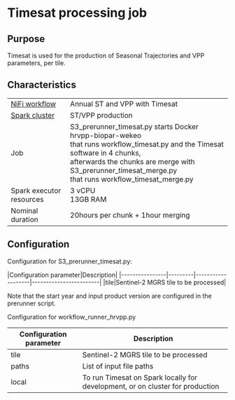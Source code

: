 # Timesat processing job 

## Purpose

Timesat is used for the production of Seasonal Trajectories and VPP parameters, per tile.

## Characteristics

| | |
|-------------|-------------|
|[NiFi workflow](../02_Workflows_in_NIFI/)|Annual ST and VPP with Timesat|
|[Spark cluster](../01_Cloud_deployment/infrastructure/spark_clusters.md)|ST\/VPP production|
|Job          |S3_prerunner_timesat.py starts Docker hrvpp-biopar-wekeo<br>that runs workflow_timesat.py and the Timesat software in 4 chunks,<br> afterwards the chunks are merge with S3_prerunner_timesat_merge.py<br> that runs workflow_timesat_merge.py|
|Spark executor resources|3 vCPU<br>13GB RAM|
|Nominal duration| 20hours per chunk + 1hour merging|

## Configuration

Configuration for S3_prerunner_timesat.py:

|Configuration parameter|Description|
|----------------|---------|-------------------|------------------------|
|tile|Sentinel-2 MGRS tile to be processed|

Note that the start year and input product version are configured in the prerunner script.

Configuration for workflow_runner_hrvpp.py

|Configuration parameter|Description|
|----------------|---------|
|tile|Sentinel-2 MGRS tile to be processed|
|paths|List of input file paths|
|local|To run Timesat on Spark locally for development, or on cluster for production|
